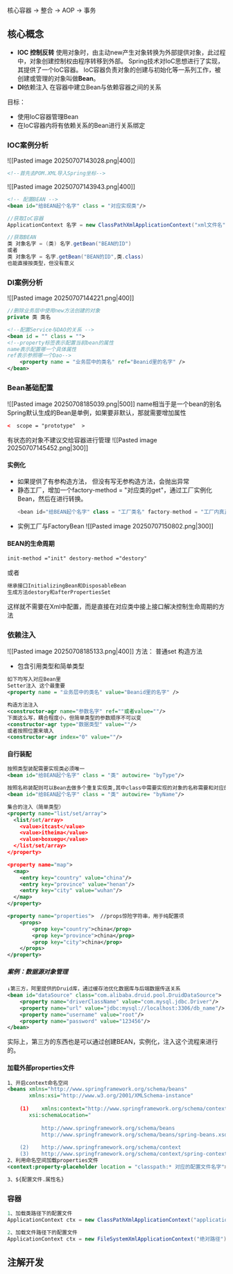 核心容器 -> 整合 -> AOP -> 事务


## 核心概念
 - **IOC 控制反转**
    使用对象时，由主动new产生对象转换为外部提供对象，此过程中，对象创建控制权由程序转移到外部。
    Spring技术对IoC思想进行了实现，其提供了一个IoC容器。
    IoC容器负责对象的创建与初始化等一系列工作，被创建或管理的对象叫做**Bean**。
- **DI**依赖注入
    在容器中建立Bean与依赖容器之间的关系

目标：
 - 使用IoC容器管理Bean
 - 在IoC容器内将有依赖关系的Bean进行关系绑定


### **IOC案例分析**
  ![[Pasted image 20250707143028.png|400]]
```XML
<!--首先去POM.XML导入Spring坐标-->
```
![[Pasted image 20250707143943.png|400]]
```XML
<!-- 配置BEAN -->
<bean id="给BEAN起个名字" class = "对应实现类"/>
```
```JAVA
//获取IoC容器
ApplicationContext 名字 = new ClassPathXmlApplicationContext("xml文件名")
```
```JAVA
//获取BEAN
类 对象名字 = (类) 名字.getBean("BEAN的ID")
或者
类 对象名字 = 名字.getBean("BEAN的ID",类.class)
也能直接按类型，但没有意义
```


### **DI案例分析**
![[Pasted image 20250707144221.png|400]]
```JAVA
//删除业务层中使用new方法创建的对象
private 类 类名
```
```XML
<!--配置Service与DAO的关系 -->
<bean id = "" class = "">
<!--property标签表示配置当前bean的属性
name表示配置哪一个具体属性
ref表示参照哪一个Dao-->
    <property name = "业务层中的类名" ref="Beanid里的名字" />
</bean>
```

### **Bean基础配置**
![[Pasted image 20250708185039.png|500]]
name相当于是一个bean的别名
Spring默认生成的Bean是单例，如果要非默认，那就需要增加属性
```XML
<  scope = "prototype"  >
```
有状态的对象不建议交给容器进行管理
![[Pasted image 20250707145452.png|300]]

#### 实例化
- 如果提供了有参构造方法， 但没有写无参构造方法，会抛出异常
- 静态工厂，增加一个factory-method = "对应类的get"，通过工厂实例化Bean，然后在进行转换。
	```JAVA
	<bean id="给BEAN起个名字" class = "工厂类名" factory-method = "工厂内真正造类的方法"/>
	``` 
- 实例工厂与FactoryBean
  ![[Pasted image 20250707150802.png|300]]

#### **BEAN的生命周期**
```XML
init-method ="init" destory-method ="destory"
```
或者
```JAVA
继承接口InitializingBean和DisposableBean
生成方法destory和afterPropertiesSet
```
这样就不需要在Xml中配置，而是直接在对应类中接上接口解决控制生命周期的方法


### **依赖注入**
![[Pasted image 20250708185133.png|400]]
方法：
    普通set
    构造方法
- 包含引用类型和简单类型
```XML
如下均写入对应Bean里
Setter注入 这个最重要
<property name = "业务层中的类名" value="Beanid里的名字" />

构造方法注入
<constructor-agr name="参数名字" ref=""或者value=""/>
下面这么写，耦合程度小，但简单类型的参数顺序不可以变
<constructor-agr type="数据类型" value=""/>
或者按照位置来填入
<constructor-agr index="0" value=""/>
```

#### 自行装配
```XML
按照类型装配需要实现类必须唯一
<bean id="给BEAN起个名字" class = "类" autowire= "byType"/>

按照名称装配则可以Bean去做多个重复实现类,其中class中需要实现的对象的名称需要和对应的Bean名称一样
<bean id="给BEAN起个名字" class = "类" autowire= "byName"/>

集合的注入（简单类型）
<property name="list/set/array">
  <list/set/array>
    <value>itcast</value>
    <value>itheima</value>
    <value>boxuegu</value>
  </list/set/array>
</property>

<property name="map">
  <map>
    <entry key="country" value="china"/>
    <entry key="province" value="henan"/>
    <entry key="city" value="wuhan"/>
  </map>
</property>

<property name="properties">  //props惊险字符串，用于纯配置项
    <props>
        <prop key="country">china</prop>
        <prop key="province">china</prop>
        <prop key="city">china</prop>
    </props>
</property>
```

##### 案例：数据源对象管理
```XML
↓第三方，阿里提供的Druid库，通过缓存池优化数据库与后端数据传送关系
<bean id="dataSource" class="com.alibaba.druid.pool.DruidDataSource">
    <property name="driverClassName" value="com.mysql.jdbc.Driver"/> 
    <property name="url" value="jdbc:mysql://localhost:3306/db_name"/>
    <property name="username" value="root"/> 
    <property name="password" value="123456"/> 
</bean>
```
实际上，第三方的东西也是可以通过创建BEAN，实例化，注入这个流程来进行的。

#### 加载外部properties文件
```XML
1、开启context命名空间
<beans xmlns="http://www.springframework.org/schema/beans"
       xmlns:xsi="http://www.w3.org/2001/XMLSchema-instance"
       
    (1)    xmlns:context="http://www.springframework.org/schema/context"
       xsi:schemaLocation="
       
           http://www.springframework.org/schema/beans
           http://www.springframework.org/schema/beans/spring-beans.xsd
           
    (2)    http://www.springframework.org/schema/context
    (3)    http://www.springframework.org/schema/context/spring-context.xsd">
2、利用命名空间加载properties文件
<context:property-placeholder location = "classpath:* 对应的配置文件名字">

3、${配置文件.属性名}
```

### 容器
```JAVA
1、加载类路径下的配置文件
ApplicationContext ctx = new ClassPathXmlApplicationContext("applicationContext.xml")

2、加载文件路径下的配置文件
ApplicationContext ctx = new FileSystemXmlApplicationContext("绝对路径")

```


## 注解开发

### 